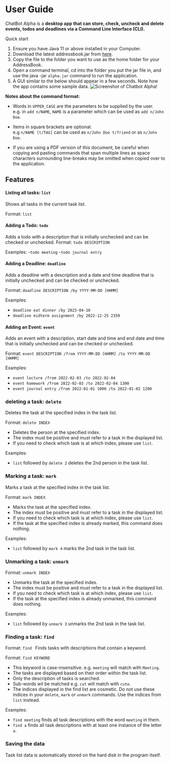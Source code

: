 # User Guide

ChatBot Alpha is a **desktop app that can store, check, uncheck and delete
events, todos and deadlines via a Command Line Interface (CLI).**

Quick start

1. Ensure you have Java 11 or above installed in your Computer.
2. Download the latest addressbook.jar from [here](https://github.com/PetrichorPrecipice/ip/releases/tag/A-Release).
3. Copy the file to the folder you want to use as the home folder for your AddressBook.
4. Open a command terminal, cd into the folder you put the jar file in, and use the java -jar ``alpha.jar``
command to run the application.
5. A GUI similar to the below should appear in a few seconds. Note how the app contains some sample data.
![Screenshot of Chatbot Alpha!](https://petrichorprecipice.github.io/ip/Ui.png)
<div markdown="block" class="alert alert-info">

**Notes about the command format:**

* Words in `UPPER_CASE` are the parameters to be supplied by the user.<br>
  e.g. in `add n/NAME`, `NAME` is a parameter which can be used as `add n/John Doe`.

* Items in square brackets are optional.<br>
  e.g `n/NAME [t/TAG]` can be used as `n/John Doe t/friend` or as `n/John Doe`.


* If you are using a PDF version of this document, be careful when copying and pasting commands that span multiple lines as space characters surrounding line-breaks may be omitted when copied over to the application.
</div>

## Features 

#### Listing all tasks: ``list``
Shows all tasks in the current task list.

Format: ``list``

#### Adding a Todo: ``todo``
Adds a todo with a description that is initially unchecked and can be checked or unchecked.
Format: ``todo DESCRIPTION``

Examples:
-``todo meeting``
-``todo journal entry``

#### Adding a Deadline: ``deadline``
Adds a deadline with a description and a date and time deadline that is initially unchecked and can be checked or unchecked.

Format: ``deadline DESCRIPTION /by YYYY-MM-DD [HHMM]``

Examples:
- ``deadline eat dinner /by 2023-04-10``
- ``deadline midterm assignment /by 2022-12-25 2359``

#### Adding an Event: ``event``
Adds an event with a description, start date and time and end date and time that is initially unchecked and can be checked or unchecked.

Format: ``event DESCRIPTION /from YYYY-MM-DD [HHMM] /to YYYY-MM-DD [HHMM]``

Examples:

- ``event lecture /from 2022-02-03 /to 2022-02-04``
- ``event homework /from 2022-02-03 /to 2022-02-04 1300``
- ``event journal entry /from 2022-01-01 1000 /to 2022-01-02 1200``


### deleting a task: ``delete``

Deletes the task at the specified index in the task list.

Format: ``delete INDEX``
- Deletes the person at the specified index.
- The index must be positive and must refer to a task in the displayed list.
- If you need to check which task is at which index, please use ``list``.

Examples:
- ``list`` followed by ``delete 2`` deletes the 2nd person in the task list.

### Marking a task: ``mark``

Marks a task at the specified index in the task list.

Format: ``mark INDEX``
- Marks the task at the specified index.
- The index must be positive and must refer to a task in the displayed list.
- If you need to check which task is at which index, please use ``list``.
- If the task at the specified index is already marked, this command does nothing.

Examples:
- ``list`` followed by ``mark 4`` marks the 2nd task in the task list.

### Unmarking a task: ``unmark``

Format: ``unmark INDEX``
- Unmarks the task at the specified index.
- The index must be positive and must refer to a task in the displayed list.
- If you need to check which task is at which index, please use ``list``.
- If the task at the specified index is already unmarked, this command does nothing.

Examples:
- ``list`` followed by ``unmark 3`` unmarks the 2nd task in the task list.

### Finding a task: ``find``

Format: ``find ``
Finds tasks with descriptions that contain a keyword.

Format: ``find KEYWORD``
- This keyword is case-insensitive. e.g. ``meeting`` will match with ``Meeting``.
- The tasks are displayed based on their order within the task list.
- Only the description of tasks is searched.
- Sub-words wil be matched e.g. ``cut`` will match with ``cute``.
- The indices displayed in the find list are cosmetic. Do not use these indices in your ``delete``, ``mark`` or ``unmark`` commands. Use the indices from ``list`` instead.

Examples:
- ``find meeting`` finds all task descriptions with the word ``meeting`` in them.
- ``find a`` finds all task descriptions with at least one instance of the letter `a`.


### Saving the data

Task list data is automatically stored on the hard disk in the program itself.
